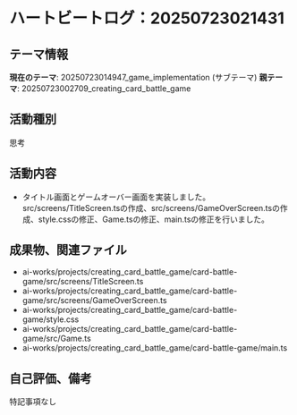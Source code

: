 # ハートビートログ：20250723021431

## テーマ情報
**現在のテーマ**: 20250723014947_game_implementation (サブテーマ)
**親テーマ**: 20250723002709_creating_card_battle_game

## 活動種別
思考

## 活動内容
- タイトル画面とゲームオーバー画面を実装しました。src/screens/TitleScreen.tsの作成、src/screens/GameOverScreen.tsの作成、style.cssの修正、Game.tsの修正、main.tsの修正を行いました。

## 成果物、関連ファイル
- ai-works/projects/creating_card_battle_game/card-battle-game/src/screens/TitleScreen.ts
- ai-works/projects/creating_card_battle_game/card-battle-game/src/screens/GameOverScreen.ts
- ai-works/projects/creating_card_battle_game/card-battle-game/style.css
- ai-works/projects/creating_card_battle_game/card-battle-game/src/Game.ts
- ai-works/projects/creating_card_battle_game/card-battle-game/main.ts

## 自己評価、備考
特記事項なし

